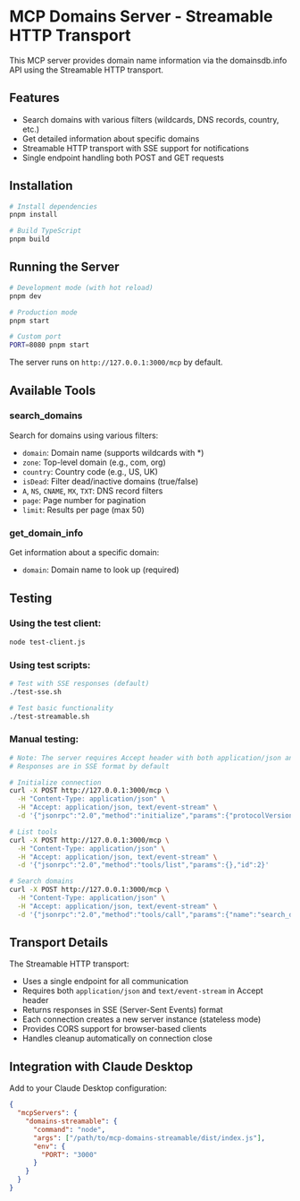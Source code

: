 # MCP Domains Server - Streamable HTTP Transport

This MCP server provides domain name information via the domainsdb.info API using the Streamable HTTP transport.

## Features

- Search domains with various filters (wildcards, DNS records, country, etc.)
- Get detailed information about specific domains
- Streamable HTTP transport with SSE support for notifications
- Single endpoint handling both POST and GET requests

## Installation

```bash
# Install dependencies
pnpm install

# Build TypeScript
pnpm build
```

## Running the Server

```bash
# Development mode (with hot reload)
pnpm dev

# Production mode
pnpm start

# Custom port
PORT=8080 pnpm start
```

The server runs on `http://127.0.0.1:3000/mcp` by default.

## Available Tools

### search_domains
Search for domains using various filters:
- `domain`: Domain name (supports wildcards with *)
- `zone`: Top-level domain (e.g., com, org)
- `country`: Country code (e.g., US, UK)
- `isDead`: Filter dead/inactive domains (true/false)
- `A`, `NS`, `CNAME`, `MX`, `TXT`: DNS record filters
- `page`: Page number for pagination
- `limit`: Results per page (max 50)

### get_domain_info
Get information about a specific domain:
- `domain`: Domain name to look up (required)

## Testing

### Using the test client:
```bash
node test-client.js
```

### Using test scripts:
```bash
# Test with SSE responses (default)
./test-sse.sh

# Test basic functionality
./test-streamable.sh
```

### Manual testing:
```bash
# Note: The server requires Accept header with both application/json and text/event-stream
# Responses are in SSE format by default

# Initialize connection
curl -X POST http://127.0.0.1:3000/mcp \
  -H "Content-Type: application/json" \
  -H "Accept: application/json, text/event-stream" \
  -d '{"jsonrpc":"2.0","method":"initialize","params":{"protocolVersion":"2025-03-26","capabilities":{}},"id":1}'

# List tools
curl -X POST http://127.0.0.1:3000/mcp \
  -H "Content-Type: application/json" \
  -H "Accept: application/json, text/event-stream" \
  -d '{"jsonrpc":"2.0","method":"tools/list","params":{},"id":2}'

# Search domains
curl -X POST http://127.0.0.1:3000/mcp \
  -H "Content-Type: application/json" \
  -H "Accept: application/json, text/event-stream" \
  -d '{"jsonrpc":"2.0","method":"tools/call","params":{"name":"search_domains","arguments":{"domain":"*.example.com","limit":5}},"id":3}'
```

## Transport Details

The Streamable HTTP transport:
- Uses a single endpoint for all communication
- Requires both `application/json` and `text/event-stream` in Accept header
- Returns responses in SSE (Server-Sent Events) format
- Each connection creates a new server instance (stateless mode)
- Provides CORS support for browser-based clients
- Handles cleanup automatically on connection close

## Integration with Claude Desktop

Add to your Claude Desktop configuration:

```json
{
  "mcpServers": {
    "domains-streamable": {
      "command": "node",
      "args": ["/path/to/mcp-domains-streamable/dist/index.js"],
      "env": {
        "PORT": "3000"
      }
    }
  }
}
```